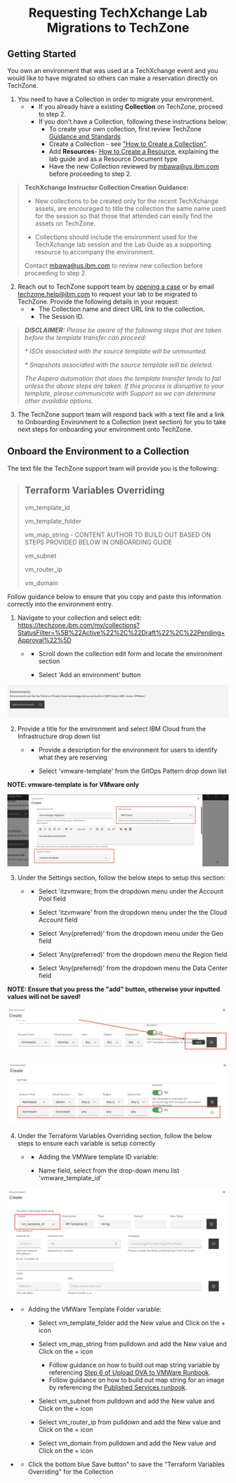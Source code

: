 <h1 align="center">Requesting TechXchange Lab Migrations to TechZone</h1>


## Getting Started

You own an environment that was used at a TechXchange event and you would like to have migrated so others can make a reservation directly on TechZone. 



1. You need to have a Collection in order to migrate your environment. 
    -  - If you already have a existing **Collection** on TechZone, proceed to step 2. 
       - If you don't have a Collection, following these instructions below:
            - To create your own collection, first review TechZone [Guidance and Standards](https://github.ibm.com/dte-support/private/blob/master/itz/itz-runbooks/techzone-content.md)
           - Create a Collection - see ["How to Create a Collection"](https://github.com/IBM/itz-support-public/blob/main/IBM-Technology-Zone/IBM-Technology-Zone-Runbooks/techzone-content.md#how-to-create-a-collection). 
           - Add **Resources**- [How to Create a Resource](https://github.ibm.com/dte-support/private/blob/master/itz/itz-runbooks/techzone-content.md#:~:text=Back%20to%20Top-,What%20is%20a%20Resource,-%3F), explaining the lab guide and as a Resource Document type
           - Have the new Collection reviewed by mbawa@us.ibm.com before proceeding to step 2.

> **TechXchange Instructor Collection Creation Guidance:**
>
> * New collections to be created only for the recent TechXchange assets, are encouraged to title the collection the same name used for the session so that those that attended can easily find the assets on TechZone. 
>
>* Collections should include the environment used for the TechXchange lab session and the Lab Guide as a supporting resource to accompany the environment.
> 
> Contact mbawa@us.ibm.com to review new collection before proceeding to step 2.
     
2. Reach out to TechZone support team by [opening a case](https://ibmsf.force.com/ibminternalproducts/s/createrecord/NewCase?language=en_US) or by email [techzone.help@ibm.com](techzone.help@ibm.com) to request your lab to be migrated to TechZone. Provide the following details in your request: 
    -  -  The Collection name and direct URL link to the collection.
       -  The Session ID.

>  _**DISCLAIMER:** Please be aware of the following steps that are taken before the template transfer can proceed:_
> 
>  _* ISOs associated with the source template will be unmounted._
> 
> _* Snapshots associated with the source template will be deleted._
> 
> _The Aspera automation that does the template transfer tends to fail unless the above steps are taken._
> _If this process is disruptive to your template, please communicate with Support so we can determine other available options._

3. The TechZone support team will respond back with a text file and a link to Onboarding Environment to a Collection (next section) for you to take next steps for onboarding your environment onto TechZone.


## Onboard the Environment to a Collection

The text file the TechZone support team will provide you is the following: 

> Terraform Variables Overriding
> ------------------------------
> vm_template_id
> 
> vm_template_folder
> 
> vm_map_string - CONTENT AUTHOR TO BUILD OUT BASED ON STEPS PROVIDED BELOW IN ONBOARDING GUIDE
> 
> vm_subnet
> 
> vm_router_ip
> 
> vm_domain
> 

Follow guidance below to ensure that you copy and paste this information correctly into the environment entry. 

1. Navigate to your collection and select edit: https://techzone.ibm.com/my/collections?StatusFilter=%5B%22Active%22%2C%22Draft%22%2C%22Pending+Approval%22%5D

    - - Scroll down the collection edit form and locate the environment section

      - Select 'Add an environment' button

![xchange-add-an-environment](/IBM-Technology-Zone/IBM-Technology-Zone-Runbooks/Images/xchange-add-an-environment.png)

2. Provide a title for the environment and select IBM Cloud from the Infrastructure drop down list

   -  - Provide a description for the environment for users to identify what they are reserving 

      - Select 'vmware-template' from the GitOps Pattern drop down list

**NOTE: vmware-template is for VMware only**

![xchange-create-details](/IBM-Technology-Zone/IBM-Technology-Zone-Runbooks/Images/xchange-create-details.png)

3. Under the Settings section, follow the below steps to setup this section:

    - - Select 'itzvmware; from the dropdown menu under the Account Pool field 

      - Select 'itzvmware' from the dropdown menu under the the Cloud Account field

      - Select 'Any(preferred)' from the dropdown menu under the Geo field

      - Select 'Any(preferred)' from the dropdown menu the Region field

      - Select 'Any(preferred)' from the dropdown menu the Data Center field

**NOTE: Ensure that you press the "add" button, otherwise your inputted values will not be saved!**

![xchange-add-button](/IBM-Technology-Zone/IBM-Technology-Zone-Runbooks/Images/xchange-add-button.png)

![xchange-added](/IBM-Technology-Zone/IBM-Technology-Zone-Runbooks/Images/xchange-added.png)

4. Under the Terraform Variables Overriding section, follow the below steps to ensure each variable is setup correctly

    -  - Adding the VMWare template ID variable:

       - Name field, select from the drop-down menu list 'vmware_template_id'

![xchange-template-id](/IBM-Technology-Zone/IBM-Technology-Zone-Runbooks/Images/xchange-template-id.png)

-  - Adding the VMWare Template Folder variable:

        - Select vm_template_folder add the New value and Click on the + icon

        - Select vm_map_string from pulldown and add the New value and Click on the + icon

            * Follow guidance on how to build out map string variable by referencing [Step 6 of Upload OVA to VMWare Runbook](https://github.com/IBM/itz-support-public/blob/main/IBM-Technology-Zone/IBM-Technology-Zone-Runbooks/upload-new-ova-to-vmware.md#6-to-test-your-migration-create-techzone-environment-please-create-your-own-collection-and-follow-the-exact-same-steps). 
            * Follow guidance on how to build out map string for an image by referencing the [Published Services runbook](https://github.com/IBM/itz-support-public/blob/main/IBM-Technology-Zone/IBM-Technology-Zone-Runbooks/VMwarePublishedServices.md). 



        - Select vm_subnet from pulldown and add the New value and Click on the + icon

        - Select vm_router_ip from pulldown and add the New value and Click on the + icon

        - Select vm_domain  from pulldown and add the New value and Click on the + icon
-   - Click the bottom blue Save button" to save the "Terraform Variables Overriding" for the Collection
